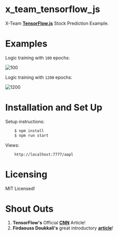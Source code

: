 # x_team_tensorflow_js

X-Team <a href="https://js.tensorflow.org/">**TensorFlow.js**</a> Stock Prediction Example.

# Examples

Logic training with `100` epochs:

![100](https://github.com/Thoughtscript/x_team_tensorflow_js/blob/master/images/Logic100.PNG)

Logic training with `1200` epochs:

![1200](https://github.com/Thoughtscript/x_team_tensorflow_js/blob/master/images/Logic1200.PNG)

# Installation and Set Up

Setup instructions:
```bash
    $ npm install
    $ npm run start
```

Views:
```
    http://localhost:7777/aapl
```

# Licensing

MIT Licensed!

# Shout Outs

1. **TensorFlow's** Official <a href="https://www.tensorflow.org/tutorials/deep_cnn">**CNN**</a> Article!
2. **Firdaouss Doukkali's** great introductory <a href="https://medium.com/@phidaouss/convolutional-neural-networks-cnn-or-convnets-d7c688b0a207">**article**</a>!